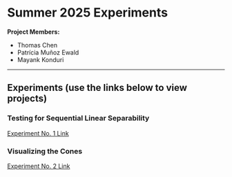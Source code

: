 # Summer 2025 Experiments

**Project Members:**  
- Thomas Chen  
- Patrícia Muñoz Ewald  
- Mayank Konduri

---

## Experiments (use the links below to view projects)

### Testing for Sequential Linear Separability  
[ Experiment No. 1 Link](https://colab.research.google.com/drive/1glI17EJJEdi8scGCjhpa42ZmpCsZ4CVU?usp=sharing)

### Visualizing the Cones  
[ Experiment No. 2 Link](https://colab.research.google.com/drive/1owO-VAnCmoNxCXqZ91DN30ZMfRnAbYNi?usp=sharing)
